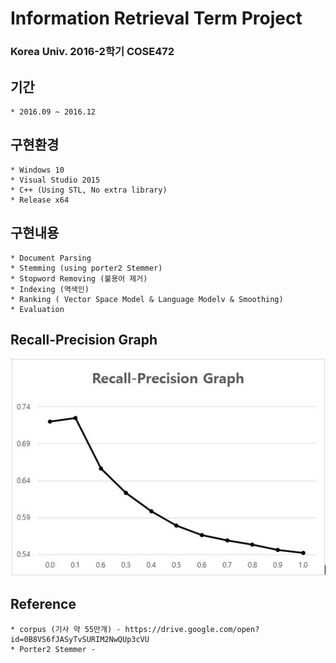 # Information Retrieval Term Project
### Korea Univ. 2016-2학기 COSE472

## 기간
    * 2016.09 ~ 2016.12

## 구현환경
    * Windows 10
    * Visual Studio 2015
    * C++ (Using STL, No extra library) 
    * Release x64

## 구현내용
    * Document Parsing
    * Stemming (using porter2 Stemmer)
    * Stopword Removing (불용어 제거)
    * Indexing (역색인)
    * Ranking ( Vector Space Model & Language Modelv & Smoothing)
    * Evaluation

## Recall-Precision Graph
<p align="center">
  <img src="graph.jpg" >
</p>

## Reference
    * corpus (기사 약 55만개) - https://drive.google.com/open?id=0B8VS6fJASyTvSURIM2NwQUp3cVU
    * Porter2 Stemmer - 